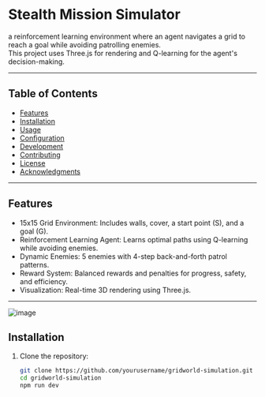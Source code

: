 # Stealth Mission Simulator

a reinforcement learning environment where an agent navigates a grid to reach a goal while avoiding patrolling enemies.  
This project uses Three.js for rendering and Q-learning for the agent's decision-making.

---

## Table of Contents

- [Features](#features)
- [Installation](#installation)
- [Usage](#usage)
- [Configuration](#configuration)
- [Development](#development)
- [Contributing](#contributing)
- [License](#license)
- [Acknowledgments](#acknowledgments)

---

## Features

- 15x15 Grid Environment: Includes walls, cover, a start point (S), and a goal (G).
- Reinforcement Learning Agent: Learns optimal paths using Q-learning while avoiding enemies.
- Dynamic Enemies: 5 enemies with 4-step back-and-forth patrol patterns.
- Reward System: Balanced rewards and penalties for progress, safety, and efficiency.
- Visualization: Real-time 3D rendering using Three.js.

---

![image](https://github.com/user-attachments/assets/82ee999e-746d-4e56-938d-1bae8aefad49)


## Installation

1. Clone the repository:
   ```bash
   git clone https://github.com/yourusername/gridworld-simulation.git
   cd gridworld-simulation
   npm run dev
